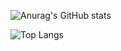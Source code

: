 ![Anurag's GitHub stats](https://github-readme-stats.vercel.app/api?username=zMatty282&count_private=true&show_icons=true&theme=tokyonight)

![Top Langs](https://github-readme-stats.vercel.app/api/top-langs/?username=zMatty282&theme=tokyonight)

